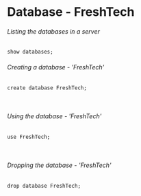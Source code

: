 #  Database - FreshTech 

###### Listing the databases in a server

```
show databases;
```

###### Creating a database - 'FreshTech'

```
create database FreshTech;
```

<br>

###### Using the database - 'FreshTech'

```
use FreshTech;
```

<br>

###### Dropping the database - 'FreshTech'

```
drop database FreshTech;
```
